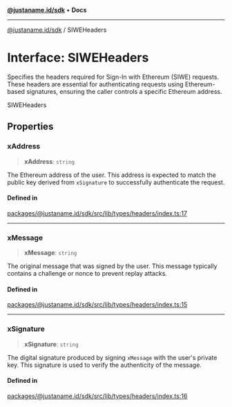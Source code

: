 [**@justaname.id/sdk**](../README.md) • **Docs**

***

[@justaname.id/sdk](../globals.md) / SIWEHeaders

# Interface: SIWEHeaders

Specifies the headers required for Sign-In with Ethereum (SIWE) requests.
These headers are essential for authenticating requests using Ethereum-based signatures,
ensuring the caller controls a specific Ethereum address.

 SIWEHeaders

## Properties

### xAddress

> **xAddress**: `string`

The Ethereum address of the user. This address is expected to match the
                              public key derived from `xSignature` to successfully authenticate the request.

#### Defined in

[packages/@justaname.id/sdk/src/lib/types/headers/index.ts:17](https://github.com/JustaName-id/JustaName-sdk/blob/577c5c787ef18bf8ddf8b997f021738a0e8ca336/packages/@justaname.id/sdk/src/lib/types/headers/index.ts#L17)

***

### xMessage

> **xMessage**: `string`

The original message that was signed by the user. This message typically
                              contains a challenge or nonce to prevent replay attacks.

#### Defined in

[packages/@justaname.id/sdk/src/lib/types/headers/index.ts:15](https://github.com/JustaName-id/JustaName-sdk/blob/577c5c787ef18bf8ddf8b997f021738a0e8ca336/packages/@justaname.id/sdk/src/lib/types/headers/index.ts#L15)

***

### xSignature

> **xSignature**: `string`

The digital signature produced by signing `xMessage` with the user's
                                private key. This signature is used to verify the authenticity of the message.

#### Defined in

[packages/@justaname.id/sdk/src/lib/types/headers/index.ts:16](https://github.com/JustaName-id/JustaName-sdk/blob/577c5c787ef18bf8ddf8b997f021738a0e8ca336/packages/@justaname.id/sdk/src/lib/types/headers/index.ts#L16)
